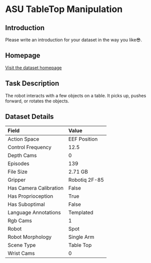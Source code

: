 # ASU TableTop Manipulation


## Introduction

Please write an introduction for your dataset in the way you like:sunglasses:.


## Homepage

[Visit the dataset homepage](https://link.springer.com/article/10.1007/s10514-023-10129-1)


## Task Description

The robot interacts with a few objects on a table. It picks up, pushes forward, or rotates the objects.


## Dataset Details

| Field                            | Value                    |
|:---------------------------------|:-------------------------|
| Action Space                     | EEF Position           |
| Control Frequency                     | 12.5           |
| Depth Cams                     | 0           |
| Episodes                     | 139           |
| File Size                     |  2.71 GB           |
| Gripper                     | Robotiq 2F-85           |
| Has Camera Calibration                     | False           |
| Has Proprioception                     | True           |
| Has Suboptimal                     | False           |
| Language Annotations                     | Templated           |
| Rgb Cams                     | 1           |
| Robot                     | Spot           |
| Robot Morphology                     | Single Arm           |
| Scene Type                     | Table Top           |
| Wrist Cams                     | 0           |


